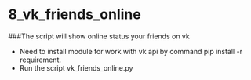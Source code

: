 # 8_vk_friends_online
###The script will show online status your friends on vk
* Need to install module for work with vk api by command pip install -r requirement.
* Run the script vk_friends_online.py